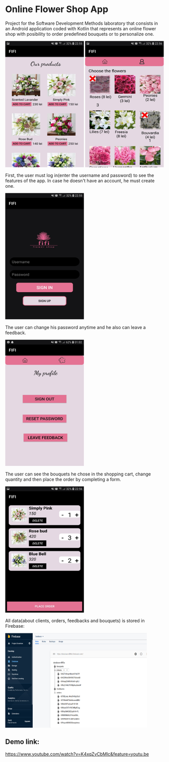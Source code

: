# Online Flower Shop App

Project for the Software Development Methods laboratory that consists in an Android application coded with Kotlin that represents an online flower shop with posibility to order predefined bouquets or to personalize one. 

<a href="url"><img src="screenshots/home.jpg"  height="400" width="250"></a>
<a href="url"><img src="screenshots/custom.jpg"  height="400" width="250"></a>

First, the user must log in(enter the username and password) to see the features of the app. In case he doesn't have an account, he must create one.  

<a href="url"><img src="screenshots/main.jpg"  height="400" width="250"></a>

The user can change his password anytime and he also can leave a feedback.

<a href="url"><img src="screenshots/profile.jpg"  height="400" width="250"></a>

The user can see the bouquets he chose in the shopping cart, change quantity and then place the order by completing a form.

<a href="url"><img src="screenshots/cart.jpg"  height="400" width="250"></a>

All data(about clients, orders, feedbacks and bouquets) is stored in Firebase:

<a href="url"><img src="screenshots/database.jpg"  height="300" width="450"></a>

## Demo link: 
https://www.youtube.com/watch?v=K4xqZvCbMlc&feature=youtu.be
